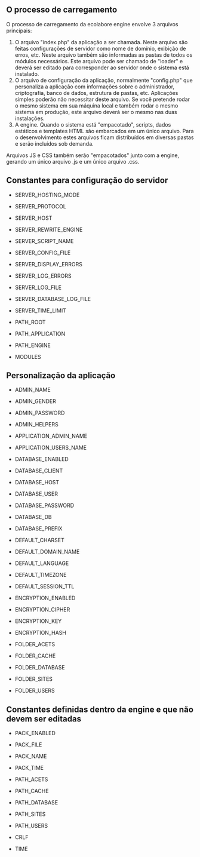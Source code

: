 
## O processo de carregamento

O processo de carregamento da ecolabore engine envolve 3 arquivos principais:

1. O arquivo "index.php" da aplicação a ser chamada. Neste arquivo são feitas configurações de servidor como nome de domínio, exibição de erros, etc. Neste arquivo também  são informadas as pastas de todos os módulos necessários. Este arquivo pode ser chamado de "loader" e deverá ser editado para corresponder ao servidor onde o sistema está instalado.
2. O arquivo de configuração da aplicação, normalmente "config.php" que personaliza a aplicação com informações sobre o administrador, criptografia, banco de dados, estrutura de pastas, etc. Aplicações simples poderão não necessitar deste arquivo. Se você pretende rodar o mesmo sistema em sua máquina local e também rodar o mesmo sistema em produção, este arquivo deverá ser o mesmo nas duas instalações.
3. A engine. Quando o sistema está "empacotado", scripts, dados estáticos e templates HTML são embarcados em um único arquivo. Para o desenvolvimento estes arquivos ficam distribuídos em diversas pastas e serão incluídos sob demanda.

Arquivos JS e CSS também serão "empacotados" junto com a engine, gerando um único arquivo .js e um único arquivo .css.

## Constantes para configuração do servidor

* SERVER_HOSTING_MODE
* SERVER_PROTOCOL
* SERVER_HOST
* SERVER_REWRITE_ENGINE
* SERVER_SCRIPT_NAME
* SERVER_CONFIG_FILE
* SERVER_DISPLAY_ERRORS
* SERVER_LOG_ERRORS
* SERVER_LOG_FILE
* SERVER_DATABASE_LOG_FILE
* SERVER_TIME_LIMIT

* PATH_ROOT
* PATH_APPLICATION
* PATH_ENGINE

* MODULES

## Personalização da aplicação

* ADMIN_NAME
* ADMIN_GENDER
* ADMIN_PASSWORD
* ADMIN_HELPERS

* APPLICATION_ADMIN_NAME
* APPLICATION_USERS_NAME

* DATABASE_ENABLED
* DATABASE_CLIENT
* DATABASE_HOST
* DATABASE_USER
* DATABASE_PASSWORD
* DATABASE_DB
* DATABASE_PREFIX

* DEFAULT_CHARSET
* DEFAULT_DOMAIN_NAME
* DEFAULT_LANGUAGE
* DEFAULT_TIMEZONE
* DEFAULT_SESSION_TTL

* ENCRYPTION_ENABLED
* ENCRYPTION_CIPHER
* ENCRYPTION_KEY
* ENCRYPTION_HASH

* FOLDER_ACETS
* FOLDER_CACHE
* FOLDER_DATABASE
* FOLDER_SITES
* FOLDER_USERS

## Constantes definidas dentro da engine e que não devem ser editadas

* PACK_ENABLED
* PACK_FILE
* PACK_NAME
* PACK_TIME

* PATH_ACETS
* PATH_CACHE
* PATH_DATABASE
* PATH_SITES
* PATH_USERS

* CRLF
* TIME
